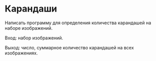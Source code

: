 # Карандаши

Написать программу для определения количества карандашей на наборе изображений.

Вход: набор изображений.

Выход: число, суммарное количество карандашей на всех изображениях.